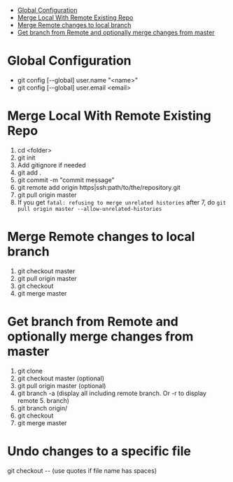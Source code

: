 - [Global Configuration](#Global-Configuration)
- [Merge Local With Remote Existing Repo](#Merge-Local-With-Remote-Existing-Repo)
- [Merge Remote changes to local branch](#Merge-Remote-changes-to-local-branch)
- [Get branch from Remote and optionally merge changes from master](#Get-branch-from-Remote-and-optionally-merge-changes-from-master)

# Global Configuration
- git config [--global] user.name "\<name>"
- git config [--global] user.email \<email>

# Merge Local With Remote Existing Repo
 1. cd \<folder> 
 2. git init
 3. Add gitignore if needed
 3. git add .
 5. git commit -m "commit message"
 6. git remote add origin https|ssh:path/to/the/repository.git
 7. git pull origin master
 8. If you get `fatal: refusing to merge unrelated histories` after 7, do `git pull origin master --allow-unrelated-histories`

# Merge Remote changes to local branch
1. git checkout master
2. git pull origin master
3. git checkout <branch name>
4. git merge master

# Get branch from Remote and optionally merge changes from master

1. git clone <url>
2. git checkout master (optional)
3. git pull origin master (optional)
4. git branch -a (display all including remote branch. Or -r to display remote 5. branch)
6. git branch <branchName> origin/<branchname>
7. git checkout <branchname>
8. git merge master
 
# Undo changes to a specific file
git checkout -- <filename>
(use quotes if file name has spaces)
